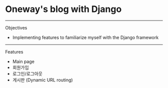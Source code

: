 # Oneway's blog with Django

***
Objectives
- Implementing features to familiarize myself with the Django framework
***
Features
 - Main page
 - 회원가입
 - 로그인/로그아웃
 - 게시판 (Dynamic URL routing)